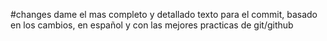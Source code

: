 #changes dame el mas completo y detallado texto para el commit, basado en los cambios, en español y con las mejores practicas de git/github